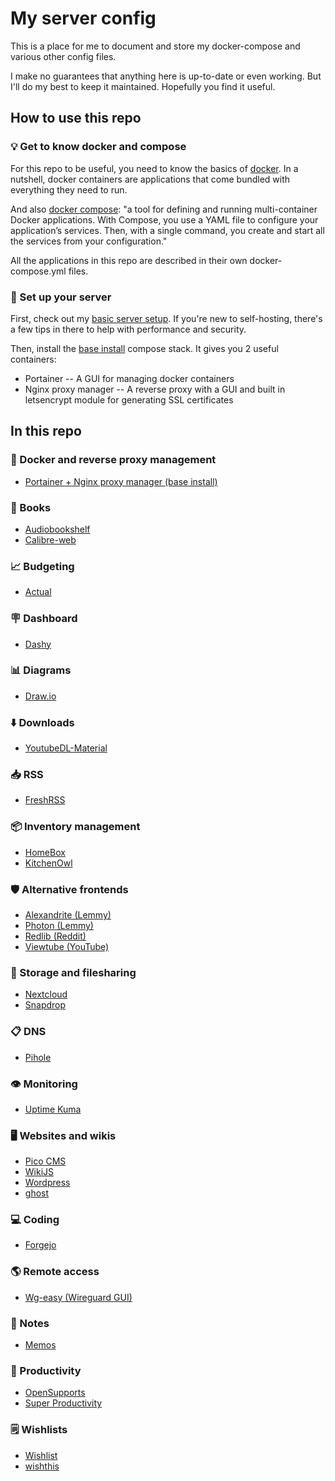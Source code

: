 # My server config

This is a place for me to document and store my docker-compose and various other config files.

I make no guarantees that anything here is up-to-date or even working. But I'll do my best to keep it maintained. Hopefully you find it useful.

## How to use this repo

### :bulb: Get to know docker and compose

For this repo to be useful, you need to know the basics of [docker](https://www.docker.com/). In a nutshell, docker containers are applications that come bundled with everything they need to run. 

And also [docker compose](https://docs.docker.com/compose/): "a tool for defining and running multi-container Docker applications. With Compose, you use a YAML file to configure your application’s services. Then, with a single command, you create and start all the services from your configuration." 

All the applications in this repo are described in their own docker-compose.yml files.

### :rocket: Set up your server

First, check out my [basic server setup](setup/basic%20server%20setup). If you're new to self-hosting, there's a few tips in there to help with performance and security.

Then, install the [base install](setup/base%20install) compose stack. It gives you 2 useful containers:

- Portainer -- A GUI for managing docker containers
- Nginx proxy manager -- A reverse proxy with a GUI and built in letsencrypt module for generating SSL certificates



## In this repo

### :construction_worker: Docker and reverse proxy management

- [Portainer + Nginx proxy manager (base install)](setup/base%20install)

### :book: Books

- [Audiobookshelf](/containers/audiobookshelf/)
- [Calibre-web](/containers/calibre-web)

### :chart_with_upwards_trend: Budgeting

- [Actual](/containers/actualbudget/)

### :placard: Dashboard

- [Dashy](/containers/dashy)

### :bar_chart: Diagrams

- [Draw.io](/containers/draw-io)

### :arrow_down: Downloads

- [YoutubeDL-Material](/containers/youtubedl-material)

### :inbox_tray: RSS

- [FreshRSS](/containers/freshrss)

### :package: Inventory management

- [HomeBox](/containers/homebox)
- [KitchenOwl](/containers/kitchenowl)

### :shield: Alternative frontends

- [Alexandrite (Lemmy)](/containers/alexandrite)
- [Photon (Lemmy)](/containers/photon)
- [Redlib (Reddit)](/containers/redlib)
- [Viewtube (YouTube)](/containers/viewtube)

### :open_file_folder: Storage and filesharing

- [Nextcloud](/containers/nextcloud)
- [Snapdrop](/containers/snapdrop)

### :clipboard: DNS

- [Pihole](/containers/pihole)

### :eye: Monitoring

- [Uptime Kuma](/containers/uptime%20kuma)

### :desktop_computer: Websites and wikis

- [Pico CMS](/containers/pico-cms)
- [WikiJS](/containers/wikijs)
- [Wordpress](/containers/wordpress)
- [ghost](/containers/ghost)

### :computer: Coding

- [Forgejo](/containers/forgejo)

### :earth_americas: Remote access

- [Wg-easy (Wireguard GUI)](/containers/wg-easy)

### :notebook: Notes

- [Memos](/containers/memos)

### :bookmark_tabs: Productivity

- [OpenSupports](/containers/opensupports)
- [Super Productivity](/containers/super-productivity)

### :spiral_notepad: Wishlists
- [Wishlist](/containers/wishlist)
- [wishthis](/containers/wishthis)